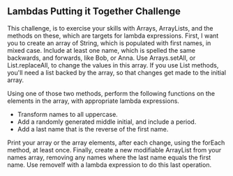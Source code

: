 ## Lambdas Putting it Together Challenge

This challenge, is to exercise your skills with Arrays, ArrayLists, and the methods on these, which are targets for lambda expressions.
First, I want you to create an array of String, which is populated with first names, in mixed case.
Include at least one name, which is spelled the same backwards, and forwards, like Bob, or Anna.
Use Arrays.setAll, or List.replaceAll, to change the values in this array.
If you use List methods, you'll need a list backed by the array, so that changes get made to the initial array.

Using one of those two methods, perform the following functions on the elements in the array, with appropriate lambda expressions.
 - Transform names to all uppercase.
 - Add a randomly generated middle initial, and include a period.
- Add a last name that is the reverse of the first name.

Print your array or the array elements, after each change, using the forEach method, at least once.
Finally, create a new modifiable ArrayList from your names array, removing any names where the last name equals the first name.
Use removeIf with a lambda expression to do this last operation.